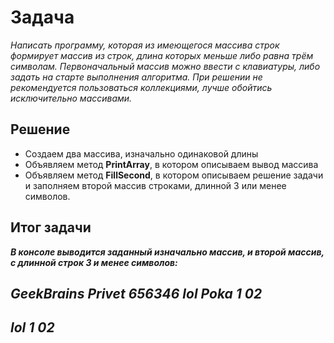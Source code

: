 # Задача

*Написать программу, которая из имеющегося массива строк формирует массив из строк, длина которых меньше либо равна трём символам. Первоначальный массив можно ввести с клавиатуры, либо задать на старте выполнения алгоритма. При решении не рекомендуется пользоваться коллекциями, лучше обойтись исключительно массивами.*

## Решение
* Создаем два массива, изначально одинаковой длины
* Объявляем метод **PrintArray**, в котором описываем вывод массива
* Объявляем метод **FillSecond**, в котором описываем решение задачи и заполняем второй массив строками, длинной 3 или менее символов.

## Итог задачи

**_В консоле выводится заданный изначально массив, и второй массив, с длинной строк 3 и менее символов:_**

## _**GeekBrains Privet 656346 lol Poka 1 02**_

## *__lol 1 02__*